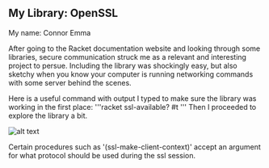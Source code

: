 ## My Library: OpenSSL
My name: Connor Emma

After going to the Racket documentation website and looking through some libraries, secure communication struck me as a relevant and interesting project to persue. Including the library was shockingly easy, but also sketchy when you know your computer is running networking commands with some server behind the scenes. 

Here is a useful command with output I typed to make sure the library was working in the first place: 
'''racket
ssl-available?
#t
'''
Then I proceeded to explore the library a bit.

![alt text](https://i.imgur.com/TDX3rQ5.jpg?1 "Some basic understanding of how to use a computer.")

Certain procedures such as '(ssl-make-client-context)' accept an argument for what protocol should be used during the ssl session. 

